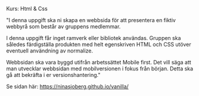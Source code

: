 Kurs: Html & Css

"I denna uppgift ska ni skapa en webbsida för att presentera en fiktiv webbyrå som består av gruppens medlemmar.

I denna uppgift får inget ramverk eller bibliotek användas. Gruppen ska således färdigställa produkten med helt egenskriven HTML och CSS utöver eventuell användning av normalize.

Webbsidan ska vara byggd utifrån arbetssättet Mobile first. Det vill säga att man utvecklar webbsidan med mobilversionen i fokus från början. Detta ska gå att bekräfta i er versionshantering."


Se sidan här: https://ninasjoberg.github.io/vanilla/
